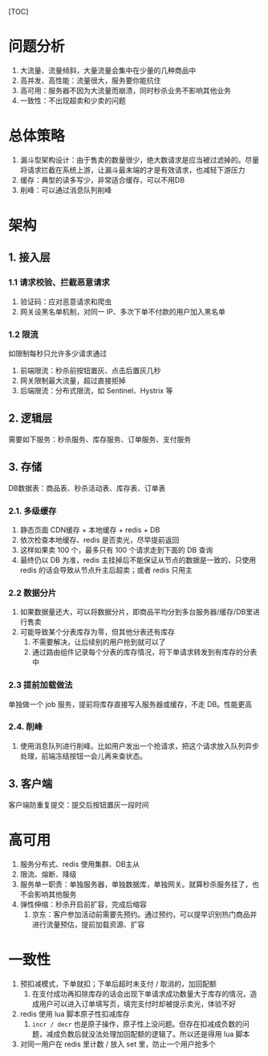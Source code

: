 [TOC]



# 问题分析

1. 大流量、流量倾斜，大量流量会集中在少量的几种商品中
2. 高并发、高性能：流量很大，服务要你能抗住
3. 高可用：服务器不因为大流量而崩溃，同时秒杀业务不影响其他业务
4. 一致性：不出现超卖和少卖的问题



# 总体策略

1. 漏斗型架构设计：由于售卖的数量很少，绝大数请求是应当被过滤掉的。尽量将请求拦截在系统上游，让漏斗最末端的才是有效请求，也减轻下游压力
2. 缓存：典型的读多写少，非常适合缓存，可以不用DB
3. 削峰：可以通过消息队列削峰



# 架构

## 1. 接入层

### 1.1 请求校验、拦截恶意请求

1. 验证码：应对恶意请求和爬虫
2. 网关设黑名单机制，对同一 IP、多次下单不付款的用户加入黑名单



### 1.2 限流

如限制每秒只允许多少请求通过

1. 前端限流：秒杀前按钮置灰、点击后置灰几秒
2. 网关限制最大流量，超过直接拒掉
3. 后端限流：分布式限流，如 Sentinel、Hystrix 等



## 2. 逻辑层

需要如下服务：秒杀服务、库存服务、订单服务、支付服务



## 3. 存储

DB数据表：商品表、秒杀活动表、库存表、订单表



### 2.1. 多级缓存

1. 静态页面 CDN缓存 + 本地缓存 + redis + DB
2. 依次检查本地缓存、redis 是否卖光，尽早提前返回
3. 这样如果卖 100 个，最多只有 100 个请求走到下面的 DB 查询
4. 最终仍以 DB 为准，redis 主挂掉后不能保证从节点的数据是一致的，只使用 redis 的话会导致从节点升主后超卖；或者 redis 只用主



### 2.2 数据分片

1. 如果数据量还大，可以将数据分片，即商品平均分到多台服务器/缓存/DB里进行售卖
2. 可能导致某个分表库存为零，但其他分表还有库存
   1. 不需要解决，让后续别的用户抢到就可以了
   2. 通过路由组件记录每个分表的库存情况，将下单请求转发到有库存的分表中



### 2.3 提前加载做法

单独做一个 job 服务，提前将库存直接写入服务器或缓存，不走 DB。性能更高



### 2.4. 削峰

1. 使用消息队列进行削峰。比如用户发出一个抢请求，把这个请求放入队列异步处理，前端冻结按钮一会儿再来查状态。



## 3. 客户端

客户端防重复提交：提交后按钮置灰一段时间



# 高可用

1. 服务分布式、redis 使用集群、DB主从
2. 限流、熔断、降级
3. 服务单一职责：单独服务器，单独数据库，单独网关。就算秒杀服务挂了，也不会影响其他服务
4. 弹性伸缩：秒杀开启前扩容，完成后缩容
   1. 京东：客户参加活动前需要先预约。通过预约，可以提早识别热门商品并进行流量预估，提前加载资源、扩容



# 一致性

1. 预扣减模式，下单就扣；下单后超时未支付 / 取消的，加回配额
   1. 在支付成功再扣除库存的话会出现下单请求成功数量大于库存的情况，造成用户可以进入订单填写页，填完支付时却被提示卖光，体验不好
2. redis 使用 lua 脚本原子性扣减库存
   1. `incr / decr` 也是原子操作，原子性上没问题。但存在扣减成负数的问题，减成负数后就没法处理加回配额的逻辑了。所以还是得用 lua 脚本
3. 对同一用户在 redis 里计数 / 放入 set 里，防止一个用户抢多个
